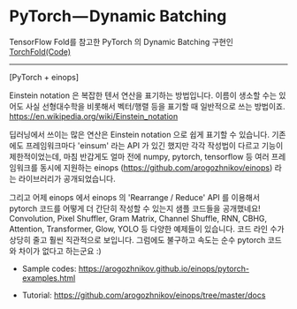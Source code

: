# PyTorch — Dynamic Batching

TensorFlow Fold를 참고한 PyTorch 의 Dynamic Batching 구현인 [TorchFold](https://medium.com/@ilblackdragon/pytorch-dynamic-batching-f4df3dbe09ef)[(Code)](https://github.com/nearai/pytorch-tools/blob/master/pytorch_tools/torchfold.py)




---

[PyTorch + einops]

Einstein notation 은 복잡한 텐서 연산을 표기하는 방법입니다. 이름이 생소할 수는 있어도 사실 선형대수학을 비롯해서 벡터/행렬 등을 표기할 때 일반적으로 쓰는 방법이죠.
https://en.wikipedia.org/wiki/Einstein_notation

딥러닝에서 쓰이는 많은 연산은 Einstein notation 으로 쉽게 표기할 수 있습니다. 기존에도 프레임워크마다 'einsum' 라는 API 가 있긴 했지만 각각 작성법이 다르고 기능이 제한적이었는데, 마침 반갑게도 얼마 전에 numpy, pytorch, tensorflow 등 여러 프레임워크를 동시에 지원하는 einops (https://github.com/arogozhnikov/einops) 라는 라이브러리가 공개되었습니다.

그리고 어제 einops 에서 einops 의 'Rearrange / Reduce' API 를 이용해서 pytorch 코드를 어떻게 더 간단히 작성할 수 있는지 샘플 코드들을 공개했네요!
Convolution, Pixel Shuffler, Gram Matrix, Channel Shuffle, RNN, CBHG, Attention, Transformer, Glow, YOLO 등 다양한 예제들이 있습니다.
코드 라인 수가 상당히 줄고 훨씬 직관적으로 보입니다.
그럼에도 불구하고 속도는 순수 pytorch 코드와 차이가 없다고 하는군요 :)

* Sample codes: https://arogozhnikov.github.io/einops/pytorch-examples.html

* Tutorial: https://github.com/arogozhnikov/einops/tree/master/docs